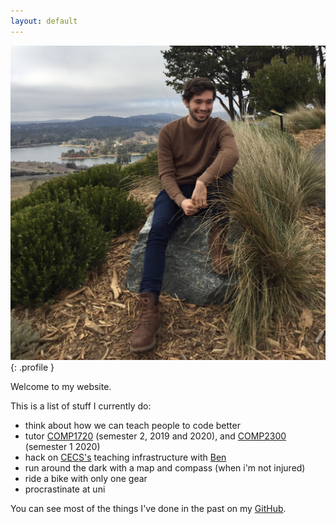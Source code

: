 ```yaml
---
layout: default
---
```


![harrison](harrison.JPG){: .profile }

Welcome to my website.

This is a list of stuff I currently do:

- think about how we can teach people to code better
- tutor [COMP1720](https://cs.anu.edu.au/courses/comp1720) (semester 2, 2019 and 2020), and [COMP2300](https://cs.anu.edu.au/courses/comp1720) (semester 1 2020)
- hack on [CECS's](https://cecs.anu.edu.au) teaching infrastructure with [Ben](https://benswift.me)
- run around the dark with a map and compass (when i'm not injured)
- ride a bike with only one gear
- procrastinate at uni

You can see most of the things I've done in the past on my [GitHub](https://github.com/paked).

